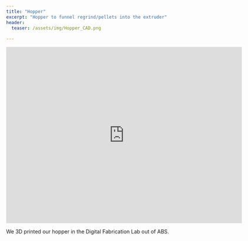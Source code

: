 ```yaml
---
title: "Hopper"
excerpt: "Hopper to funnel regrind/pellets into the extruder"
header:
  teaser: /assets/img/Hopper_CAD.png
  
---
```


<iframe src="https://myhub.autodesk360.com/ue2fc2baa/shares/public/SH512d4QTec90decfa6e3ea1b6e168b5d243?mode=embed" width="640" height="480" allowfullscreen="true" webkitallowfullscreen="true" mozallowfullscreen="true"  frameborder="0"></iframe>

We 3D printed our hopper in the Digital Fabrication Lab out of ABS.
